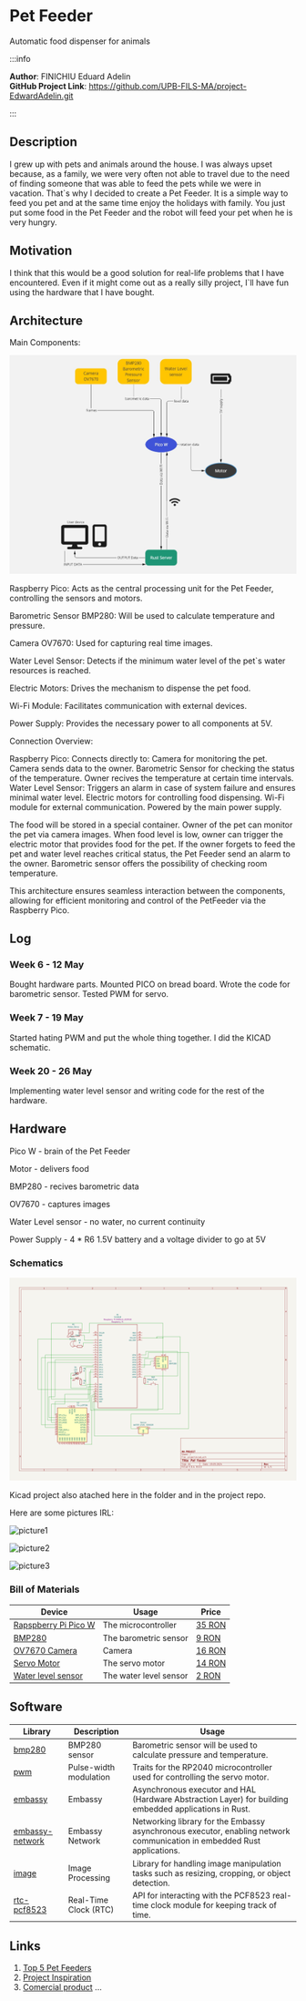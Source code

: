 # Pet Feeder

Automatic food dispenser for animals

:::info

**Author**: FINICHIU Eduard Adelin \
**GitHub Project Link**: https://github.com/UPB-FILS-MA/project-EdwardAdelin.git

:::

## Description

I grew up with pets and animals around the house.
I was always upset because, as a family, we were very often not able to travel due to the need of finding someone that was able to feed the pets while we were in vacation.
That`s why I decided to create a Pet Feeder. It is a simple way to feed you pet and at the same time enjoy the holidays with family.
You just put some food in the Pet Feeder and the robot will feed your pet when he is very hungry.

## Motivation

I think that this would be a good solution for real-life problems that I have encountered. Even if it might come out as a really silly project, I`ll have fun using the hardware that I have bought.

## Architecture

Main Components:

![diagram](diagram.jpg)

Raspberry Pico: Acts as the central processing unit for the Pet Feeder, controlling the sensors and motors.

Barometric Sensor BMP280: Will be used to calculate temperature and pressure.

Camera OV7670: Used for capturing real time images.

Water Level Sensor: Detects if the minimum water level of the pet`s water resources is reached.

Electric Motors: Drives the mechanism to dispense the pet food.

Wi-Fi Module: Facilitates communication with external devices.

Power Supply: Provides the necessary power to all components at 5V.

Connection Overview:

Raspberry Pico:
Connects directly to:
Camera for monitoring the pet. Camera sends data to the owner.
Barometric Sensor for checking the status of the temperature. Owner recives the temperature at certain time intervals.
Water Level Sensor: Triggers an alarm in case of system failure and ensures minimal water level.
Electric motors for controlling food dispensing.
Wi-Fi module for external communication.
Powered by the main power supply.

The food will be stored in a special container. Owner of the pet can monitor the pet via camera images. When food level is low, owner can trigger the electric motor that provides food for the pet.
If the owner forgets to feed the pet and water level reaches critical status, the Pet Feeder send an alarm to the owner.
Barometric sensor offers the possibility of checking room temperature.

This architecture ensures seamless interaction between the components, allowing for efficient monitoring and control of the PetFeeder via the Raspberry Pico.

## Log

### Week 6 - 12 May

Bought hardware parts.
Mounted PICO on bread board. Wrote the code for barometric sensor. Tested PWM for servo.

### Week 7 - 19 May

Started hating PWM and put the whole thing together.
I did the KICAD schematic.

### Week 20 - 26 May

Implementing water level sensor and writing code for the rest of the hardware.

## Hardware

Pico W - brain of the Pet Feeder

Motor - delivers food

BMP280 - recives barometric data

OV7670 - captures images

Water Level sensor - no water, no current continuity

Power Supply - 4 \* R6 1.5V battery and a voltage divider to go at 5V

### Schematics

![schematics](kicad.png)

Kicad project also atached here in the folder and in the project repo.

Here are some pictures IRL:

![picture1](<pic(1).jpg>)

![picture2](<pic(2).jpg>)

![picture3](<pic(3).jpg>)

### Bill of Materials

| Device                                                                                                               | Usage                  | Price                                                                                                                      |
| -------------------------------------------------------------------------------------------------------------------- | ---------------------- | -------------------------------------------------------------------------------------------------------------------------- |
| [Rapspberry Pi Pico W](https://www.raspberrypi.com/documentation/microcontrollers/raspberry-pi-pico.html)            | The microcontroller    | [35 RON](https://www.optimusdigital.ro/en/raspberry-pi-boards/12394-raspberry-pi-pico-w.html)                              |
| [BMP280](https://cdn-shop.adafruit.com/datasheets/BST-BMP280-DS001-11.pdf)                                           | The barometric sensor  | [9 RON](https://www.optimusdigital.ro/en/pressure-sensors/1666-modul-senzor-de-presiune-barometric-bmp280.html)            |
| [OV7670 Camera](https://web.mit.edu/6.111/www/f2016/tools/OV7670_2006.pdf)                                           | Camera                 | [16 RON](https://www.optimusdigital.ro/en/optical-sensors/624-modul-camera-ov7670.html)                                    |
| [Servo Motor](http://www.ee.ic.ac.uk/pcheung/teaching/DE1_EE/stores/sg90_datasheet.pdf)                              | The servo motor        | [14 RON](https://www.optimusdigital.ro/en/servomotors/26-sg90-micro-servo-motor.html?search_query=servo+motor&results=196) |
| [Water level sensor](https://circuitdigest.com/microcontroller-projects/interfacing-water-level-sensor-with-arduino) | The water level sensor | [2 RON](https://www.optimusdigital.ro/en/others/272-senzor-de-nivel-al-apei.html)                                          |

## Software

| Library                                                          | Description            | Usage                                                                                                                   |
| ---------------------------------------------------------------- | ---------------------- | ----------------------------------------------------------------------------------------------------------------------- |
| [bmp280](https://crates.io/crates/bmp280)                        | BMP280 sensor          | Barometric sensor will be used to calculate pressure and temperature.                                                   |
| [pwm](https://docs.rs/pwm-pca9685/latest/pwm_pca9685/)           | Pulse-width modulation | Traits for the RP2040 microcontroller used for controlling the servo motor.                                             |
| [embassy](https://github.com/embassy-rs/embassy)                 | Embassy                | Asynchronous executor and HAL (Hardware Abstraction Layer) for building embedded applications in Rust.                  |
| [embassy-network](https://github.com/embassy-rs/embassy-network) | Embassy Network        | Networking library for the Embassy asynchronous executor, enabling network communication in embedded Rust applications. |
| [image](https://crates.io/crates/image)                          | Image Processing       | Library for handling image manipulation tasks such as resizing, cropping, or object detection.                          |
| [rtc-pcf8523](https://crates.io/crates/rtc-pcf8523)              | Real-Time Clock (RTC)  | API for interacting with the PCF8523 real-time clock module for keeping track of time.                                  |

## Links

1. [Top 5 Pet Feeders](https://www.youtube.com/watch?v=vKdQXICO-r0&ab_channel=MrFlashPick)
2. [Project Inspiration](https://www.youtube.com/watch?v=U7KqqlYaXgY&ab_channel=NicoleZhang)
3. [Comercial product](https://mi-home.ro/products/xiaomi-smart-pet-food-feeder)
   ...
